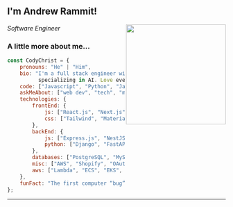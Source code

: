 <h2>I'm Andrew Rammit!</h2>
<img align='right' src="https://media.giphy.com/media/M9gbBd9nbDrOTu1Mqx/giphy.gif" width="230">
<p><em>Software Engineer</em></p>

### A little more about me...  

```javascript
const CodyChrist = {
    pronouns: "He" | "Him",
    bio: "I'm a full stack engineer with 11 years of experience,
          specializing in AI. Love every minute of problem solving and coding.",
    code: ["Javascript", "Python", "Java", "C#"],
    askMeAbout: ["web dev", "tech", "machine learning", "full-stack"],
    technologies: {
        frontEnd: {
            js: ["React.js", "Next.js"],
            css: ["Tailwind", "MaterialUI", "Bootstrap", "SCSS"]
        },
        backEnd: {
            js: ["Express.js", "NestJS"],
            python: ["Django", "FastAPI", "Flask"]
        },
        databases: ["PostgreSQL", "MySQL", "MongoDB", "DynamoDB"],
        misc: ["AWS", "Shopify", "OAuth", "GraphQL"],
        aws: ["Lambda", "ECS", "EKS", "Kinesis", "Cognito"]
    },
    funFact: "The first computer “bug” was an actual real-life bug"
};
```

---
